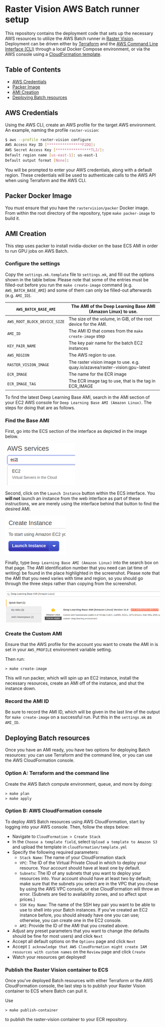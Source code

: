 # Raster Vision AWS Batch runner setup

This repository contains the deployment code that sets up the necessary AWS resources to utilize the AWS Batch runner in [Raster Vision](https://rastervision.io). Deployment can be driven either by [Terraform](https://terraform.io/) and the [AWS Command Line Interface (CLI)](http://aws.amazon.com/cli/) through a local Docker Compose environment, or via the AWS console using a [CloudFormation template](https://aws.amazon.com/cloudformation/aws-cloudformation-templates/).

## Table of Contents ##

* [AWS Credentials](#aws-credentials)
* [Packer Image](#packer-docker-image)
* [AMI Creation](#ami-creation)
* [Deploying Batch resources](#deploying-batch-resources)

## AWS Credentials ##

Using the AWS CLI, create an AWS profile for the target AWS environment. An example, naming the profile `raster-vision`:

```bash
$ aws --profile raster-vision configure
AWS Access Key ID [****************F2DQ]:
AWS Secret Access Key [****************TLJ/]:
Default region name [us-east-1]: us-east-1
Default output format [None]:
```

You will be prompted to enter your AWS credentials, along with a default region. These credentials will be used to authenticate calls to the AWS API when using Terraform and the AWS CLI.

## Packer Docker Image ##

You must ensure that you have the `rastervision/packer` Docker image.
From within the root directory of the repository, type `make packer-image` to build it.

## AMI Creation ##

This step uses packer to install nvidia-docker on the base ECS AMI
in order to run GPU jobs on AWS Batch.

### Configure the settings ###

Copy the `settings.mk.template` file to `settings.mk`, and fill out the options shown in the table below.
Please note that some of the entries must be filled-out before you run the `make create-image` command (e.g. `AWS_BATCH_BASE_AMI`)
and some of them can only be filled-out afterwards (e.g. `AMI_ID`).

| `AWS_BATCH_BASE_AMI`         | The AMI of the Deep Learning Base AMI (Amazon Linux) to use.                 |
|------------------------------|------------------------------------------------------------------------------|
| `AWS_ROOT_BLOCK_DEVICE_SIZE` | The size of the volume, in GiB, of the root device for the AMI.              |
| `AMI_ID`                     | The AMI ID that comes from the `make create-image` step                      |
| `KEY_PAIR_NAME`              | The key pair name for the batch EC2 instances                                |
| `AWS_REGION`                 | The AWS region to use.                                                       |
| `RASTER_VISION_IMAGE`        | The raster vision image to use. e.g. quay.io/azavea/raster-vision:gpu-latest |
| `ECR_IMAGE`                  | The name for the ECR image                                                   |
| `ECR_IMAGE_TAG`              | The ECR image tag to use, that is the tag in ECR_IMAGE                       |

To find the latest Deep Learning Base AMI, search in the AMI section of your EC2 AWS console for
`Deep Learning Base AMI (Amazon Linux)`.
The steps for doing that are as follows.

### Find the Base AMI ###

First, go into the ECS section of the interface as depicted in the image below.

![ecs](/docs/images/1.png)

Second, click on the `Launch Instance` button within the ECS interface.
You **will not** launch an instance from the web interface as part of these instructions,
we are merely using the interface behind that button to find the desired AMI.

![launch instance](/docs/images/2.png)

Finally, type `Deep Learning Base AMI (Amazon Linux)` into the search box on that page.
The AMI identification number that you need can (at time of writing) be found in the place highlighted in the screenshot.
Please note that the AMI that you need varies with time and region,
so you should go through the three steps rather than copying from the screenshot.

![find ami](/docs/images/3.png)

### Create the Custom AMI ###

Ensure that the AWS profile for the account you want to create the AMI in is set in your `AWS_PROFILE`
environment variable setting.

Then run:
```shell
> make create-image
```

This will run packer, which will spin up an EC2 instance, install the necessary resources, create an AMI
off of the instance, and shut the instance down.

### Record the AMI ID ###

Be sure to record the AMI ID, which will be given in the last line of the output for `make create-image`
on a successful run. Put this in the `settings.mk` as `AMI_ID`.

## Deploying Batch resources ##

Once you have an AMI ready, you have two options for deploying Batch resources: you can use Terraform and the command line, or you can use the AWS CloudFormation console.

### Option A: Terraform and the command line

Create the AWS Batch compute environment, queue, and more by doing:

```shell
> make plan
> make apply
```

### Option B: AWS CloudFormation console

To deploy AWS Batch resources using AWS CloudFormation, start by logging into your AWS console. Then, follow the steps below:

- Navigate to `CloudFormation > Create Stack`
- In the `Choose a template field`, select `Upload a template to Amazon S3` and upload the template in `cloudformation/template.yml`
- Specify the following required parameters:
    - `Stack Name`: The name of your CloudFormation stack
    - `VPC`: The ID of the Virtual Private Cloud in which to deploy your resource. Your account should have at least one by default.
    - `Subnets`: The ID of any subnets that you want to deploy your resources into. Your account should have at least two by default; make sure that the subnets you select are in the VPC that you chose by using the AWS VPC console, or else CloudFormation will throw an error. (Subnets are tied to availability zones, and so affect spot prices.)
    - `SSH Key Name`: The name of the SSH key pair you want to be able to use to shell into your Batch instances. If you've created an EC2 instance before, you should already have one you can use; otherwise, you can create one in the EC2 console.
    - `AMI`: Provide the ID of the AMI that you created above.
- Adjust any preset parameters that you want to change (the defaults should be fine for most users) and click `Next`
- Accept all default options on the `Options` page and click `Next`
- Accept `I acknowledge that AWS CloudFormation might create IAM resources with custom names` on the `Review` page and click `Create`
- Watch your resources get deployed!

### Publish the Raster Vision container to ECS 

Once you've deployed Batch resources with either Terraform or the AWS CloudFormation console, the last step is to publish your Raster Vision container to ECS where Batch can pull it.

Use

```shell
> make publish-container
```

to publish the raster-vision container to your ECR repository.
